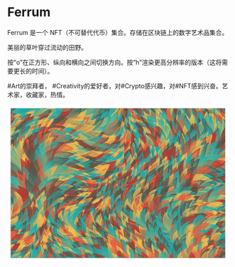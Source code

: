 # Ferrum

Ferrum 是一个 NFT（不可替代代币）集合。存储在区块链上的数字艺术品集合。

美丽的草叶穿过流动的田野。

按“o”在正方形、纵向和横向之间切换方向。按“h”渲染更高分辨率的版本（这将需要更长的时间）。

#Art的崇拜者， #Creativity的爱好者，对#Crypto感兴趣，对#NFT感到兴奋。艺术家，收藏家，热情。

![NFT](1244313213.PNG)
